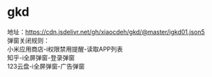 # gkd
地址：https://cdn.jsdelivr.net/gh/xiaocdeh/gkd/@master/igkd01.json5  
弹窗关闭规则：<br>
小米应用商店-i权限禁用提醒-读取APP列表<br>
知乎-i全屏弹窗-登录弹窗<br>
123云盘-i全屏弹窗-广告弹窗<br>
